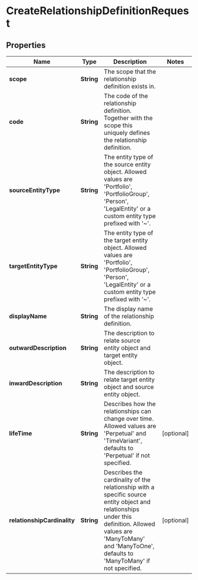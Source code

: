 

# CreateRelationshipDefinitionRequest


## Properties

Name | Type | Description | Notes
------------ | ------------- | ------------- | -------------
**scope** | **String** | The scope that the relationship definition exists in. | 
**code** | **String** | The code of the relationship definition. Together with the scope this uniquely defines the relationship definition. | 
**sourceEntityType** | **String** | The entity type of the source entity object. Allowed values are &#39;Portfolio&#39;, &#39;PortfolioGroup&#39;, &#39;Person&#39;, &#39;LegalEntity&#39; or a custom entity type prefixed with &#39;~&#39;. | 
**targetEntityType** | **String** | The entity type of the target entity object. Allowed values are &#39;Portfolio&#39;, &#39;PortfolioGroup&#39;, &#39;Person&#39;, &#39;LegalEntity&#39; or a custom entity type prefixed with &#39;~&#39;. | 
**displayName** | **String** | The display name of the relationship definition. | 
**outwardDescription** | **String** | The description to relate source entity object and target entity object. | 
**inwardDescription** | **String** | The description to relate target entity object and source entity object. | 
**lifeTime** | **String** | Describes how the relationships can change over time. Allowed values are &#39;Perpetual&#39; and &#39;TimeVariant&#39;, defaults to &#39;Perpetual&#39; if not specified. |  [optional]
**relationshipCardinality** | **String** | Describes the cardinality of the relationship with a specific source entity object and relationships under this definition. Allowed values are &#39;ManyToMany&#39; and &#39;ManyToOne&#39;, defaults to &#39;ManyToMany&#39; if not specified. |  [optional]



